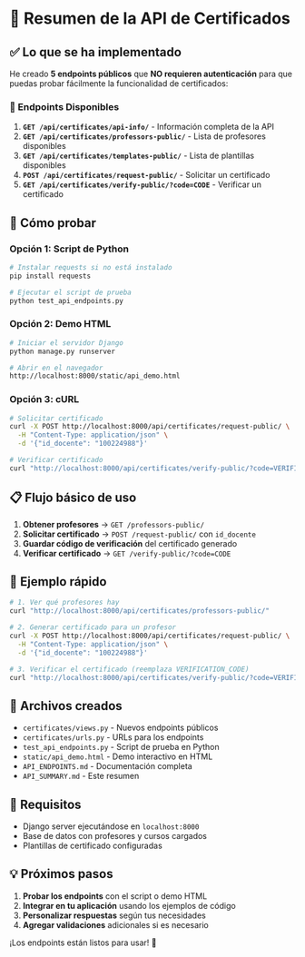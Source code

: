 # 🎯 Resumen de la API de Certificados

## ✅ Lo que se ha implementado

He creado **5 endpoints públicos** que **NO requieren autenticación** para que puedas probar fácilmente la funcionalidad de certificados:

### 🔗 Endpoints Disponibles

1. **`GET /api/certificates/api-info/`** - Información completa de la API
2. **`GET /api/certificates/professors-public/`** - Lista de profesores disponibles
3. **`GET /api/certificates/templates-public/`** - Lista de plantillas disponibles
4. **`POST /api/certificates/request-public/`** - Solicitar un certificado
5. **`GET /api/certificates/verify-public/?code=CODE`** - Verificar un certificado

## 🚀 Cómo probar

### Opción 1: Script de Python
```bash
# Instalar requests si no está instalado
pip install requests

# Ejecutar el script de prueba
python test_api_endpoints.py
```

### Opción 2: Demo HTML
```bash
# Iniciar el servidor Django
python manage.py runserver

# Abrir en el navegador
http://localhost:8000/static/api_demo.html
```

### Opción 3: cURL
```bash
# Solicitar certificado
curl -X POST http://localhost:8000/api/certificates/request-public/ \
  -H "Content-Type: application/json" \
  -d '{"id_docente": "100224988"}'

# Verificar certificado
curl "http://localhost:8000/api/certificates/verify-public/?code=VERIFICATION_CODE"
```

## 📋 Flujo básico de uso

1. **Obtener profesores** → `GET /professors-public/`
2. **Solicitar certificado** → `POST /request-public/` con `id_docente`
3. **Guardar código de verificación** del certificado generado
4. **Verificar certificado** → `GET /verify-public/?code=CODE`

## 🎯 Ejemplo rápido

```bash
# 1. Ver qué profesores hay
curl "http://localhost:8000/api/certificates/professors-public/"

# 2. Generar certificado para un profesor
curl -X POST http://localhost:8000/api/certificates/request-public/ \
  -H "Content-Type: application/json" \
  -d '{"id_docente": "100224988"}'

# 3. Verificar el certificado (reemplaza VERIFICATION_CODE)
curl "http://localhost:8000/api/certificates/verify-public/?code=VERIFICATION_CODE"
```

## 📁 Archivos creados

- `certificates/views.py` - Nuevos endpoints públicos
- `certificates/urls.py` - URLs para los endpoints
- `test_api_endpoints.py` - Script de prueba en Python
- `static/api_demo.html` - Demo interactivo en HTML
- `API_ENDPOINTS.md` - Documentación completa
- `API_SUMMARY.md` - Este resumen

## 🔧 Requisitos

- Django server ejecutándose en `localhost:8000`
- Base de datos con profesores y cursos cargados
- Plantillas de certificado configuradas

## 💡 Próximos pasos

1. **Probar los endpoints** con el script o demo HTML
2. **Integrar en tu aplicación** usando los ejemplos de código
3. **Personalizar respuestas** según tus necesidades
4. **Agregar validaciones** adicionales si es necesario

¡Los endpoints están listos para usar! 🎉

